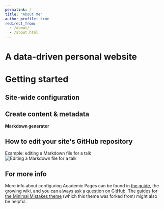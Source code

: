 ```yaml
---
permalink: /
title: "About Me"
author_profile: true
redirect_from: 
  - /about/
  - /about.html
---
```


A data-driven personal website
======


Getting started
======


Site-wide configuration
------

Create content & metadata
------


**Markdown generator**



How to edit your site's GitHub repository
------


Example: editing a Markdown file for a talk
![Editing a Markdown file for a talk](/images/editing-talk.png)

For more info
------
More info about configuring Academic Pages can be found in [the guide](https://academicpages.github.io/markdown/), the [growing wiki](https://github.com/academicpages/academicpages.github.io/wiki), and you can always [ask a question on GitHub](https://github.com/academicpages/academicpages.github.io/discussions). The [guides for the Minimal Mistakes theme](https://mmistakes.github.io/minimal-mistakes/docs/configuration/) (which this theme was forked from) might also be helpful.

